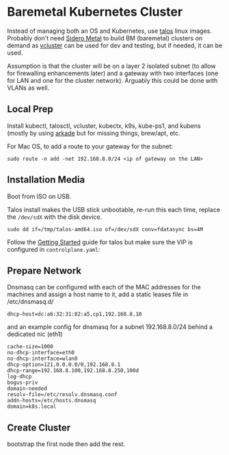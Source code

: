 # Baremetal Kubernetes Cluster

Instead of managing both an OS and Kubernetes, use [talos](https://www.talos.dev) linux images.  Probably don't need [Sidero Metal](https://www.sidero.dev) to build BM (baremetal) clusters on demand as [vcluster](https://www.vcluster.com) can be used for dev and testing, but if needed, it can be used.

Assumption is that the cluster will be on a layer 2 isolated subnet (to allow for firewalling enhancements later) and a gateway with two interfaces (one for LAN and one for the cluster network).  Arguably this could be done with VLANs as well.

## Local Prep

Install kubectl, talosctl, vcluster, kubectx, k9s, kube-ps1, and kubens (mostly by using [arkade](https://github.com/alexellis/arkade) but for missing things, brew/apt, etc.

For Mac OS, to add a route to your gateway for the subnet:

```
sudo route -n add -net 192.168.8.0/24 <ip of gateway on the LAN>
```

## Installation Media

Boot from ISO on USB.

Talos install makes the USB stick unbootable, re-run this each time, replace the `/dev/sdX` with the disk device.

```
sudo dd if=/tmp/talos-amd64.iso of=/dev/sdX conv=fdatasync bs=4M
```

Follow the [Getting Started](|https://www.talos.dev/v1.2/introduction/getting-started/) guide for talos but make sure the VIP is configured in `controlplane.yaml`:

## Prepare Network 

Dnsmasq can be configured with each of the MAC addresses for the machines and assign a host name to it, add a static leases file in /etc/dnsmasq.d/

```
dhcp-host=dc:a6:32:31:82:a5,cp1,192.168.8.10
```

and an example config for dnsmasq for a subnet 192.168.8.0/24 behind a dedicated nic (eth1)

```
cache-size=1000
no-dhcp-interface=eth0
no-dhcp-interface=wlan0
dhcp-option=121,0.0.0.0/0,192.168.8.1
dhcp-range=192.168.8.100,192.168.8.250,100d
log-dhcp
bogus-priv
domain-needed
resolv-file=/etc/resolv.dnsmasq.conf
addn-hosts=/etc/hosts.dnsmasq
domain=k8s.local
```

## Create Cluster

bootstrap the first node then add the rest.

